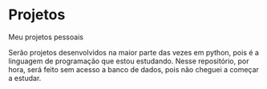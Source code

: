 # Projetos
Meu projetos pessoais

Serão projetos desenvolvidos na maior parte das vezes em python, pois é a linguagem de programação que estou estudando.
Nesse repositório, por hora, será feito sem acesso a banco de dados, pois não cheguei a começar a estudar.
 
